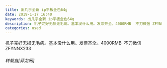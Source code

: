 ```yaml
---
title: 出几乎全新 ip平板金色64g
date: 2019-1-17 16:40
keywords: 出几乎全新 ip平板金色64g
description: 机子完好无损无毛病。基本没什么用。发票齐全。4000RMB  不刀微信 ZFYNNX233
categories: used
---
```

<td class="t_f" id="postmessage_2722880">

机子完好无损无毛病。基本没什么用。发票齐全。4000RMB  不刀微信 ZFYNNX233</td>
###### 转载自[菲龙网]